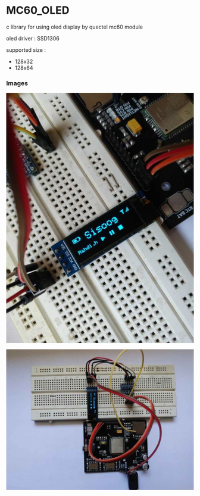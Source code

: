 # MC60_OLED
c library for using oled display by quectel mc60 module

oled driver : SSD1306

supported size : 
* 128x32
* 128x64



### Images
  ![quectel mc60 oled i2c](https://raw.githubusercontent.com/mahdi2001h/MC60_OLED/main/img/mc60_oled_1.jpg)
  
  ![quectel mc60 oled i2c board](https://raw.githubusercontent.com/mahdi2001h/MC60_OLED/main/img/mc60_oled_2.jpg)
